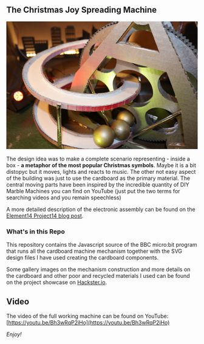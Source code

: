 ## The Christmas Joy Spreading Machine

![The Machine](https://raw.githubusercontent.com/alicemirror/ChristmasJoySpreadingMachine/master/Images/Machine45.JPG)

The design idea was to make a complete scenario representing - inside a box - **a metaphor of the most popular Christmas symbols**. Maybe it is a bit distopyc but it moves, lights and reacts to music. The other not easy aspect of the building was just to use the cardboard as the primary material. The central moving parts have been inspired by the incredible quantity of DIY Marble Machines you can find on YouTube (just put the two terms for searching videos and you remain speechless)

A more detailed description of the electronic assembly can be found on the [Element14 Project14 blog post](https://www.element14.com/community/community/project14/merryboxesleds/blog/2018/12/23/the-christmas-joy-spreading-machine).

### What's in this Repo

This repository contains the Javascript source of the BBC micro:bit program that runs all the cardboard machine mechanism together with the SVG design files I have used creating the cardboard components.

Some gallery images on the mechanism construction and more details on the cardboard and other poor and recycled materials I used can be found on the project showcase on [Hackster.io](https://www.hackster.io/balearicdynamics/the-christmas-joy-spreading-machine-3d3559).

## Video
The video of the full working machine can be found on YouTube: [https://youtu.be/Bh3wRqP2iHo](https://youtu.be/Bh3wRqP2iHo)

*Enjoy!*
